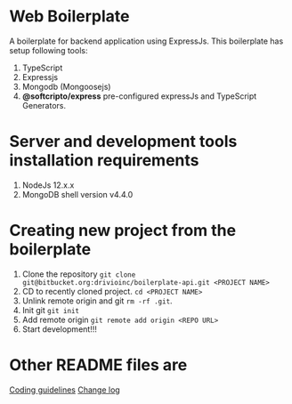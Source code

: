 # Web Boilerplate

A boilerplate for backend application using ExpressJs. This boilerplate has setup following tools:

1. TypeScript
1. Expressjs
1. Mongodb (Mongoosejs)
1. **@softcripto/express** pre-configured expressJs and TypeScript Generators.

# Server and development tools installation requirements

1. NodeJs 12.x.x
1. MongoDB shell version v4.4.0

# Creating new project from the boilerplate

1. Clone the repository `git clone git@bitbucket.org:drivioinc/boilerplate-api.git <PROJECT NAME>`
1. CD to recently cloned project. `cd <PROJECT NAME>`
1. Unlink remote origin and git `rm -rf .git`.
1. Init git `git init`
1. Add remote origin `git remote add origin <REPO URL>`
1. Start development!!!

# Other README files are

[Coding guidelines](./GUIDELINES.md)
[Change log](./CHANGELOGS.md)
